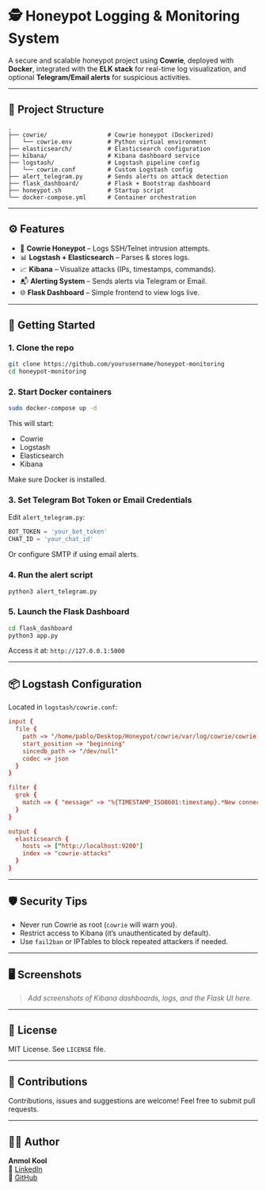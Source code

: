 # 🕵️ Honeypot Logging & Monitoring System

A secure and scalable honeypot project using **Cowrie**, deployed with **Docker**, integrated with the **ELK stack** for real-time log visualization, and optional **Telegram/Email alerts** for suspicious activities.

---

## 🔧 Project Structure

```
.
├── cowrie/                 # Cowrie honeypot (Dockerized)
│   └── cowrie.env          # Python virtual environment
├── elasticsearch/          # Elasticsearch configuration
├── kibana/                 # Kibana dashboard service
├── logstash/               # Logstash pipeline config
│   └── cowrie.conf         # Custom Logstash config
├── alert_telegram.py       # Sends alerts on attack detection
├── flask_dashboard/        # Flask + Bootstrap dashboard
├── honeypot.sh             # Startup script
└── docker-compose.yml      # Container orchestration
```

---

## ⚙️ Features

- 🐍 **Cowrie Honeypot** – Logs SSH/Telnet intrusion attempts.
- 📊 **Logstash + Elasticsearch** – Parses & stores logs.
- 📈 **Kibana** – Visualize attacks (IPs, timestamps, commands).
- 📬 **Alerting System** – Sends alerts via Telegram or Email.
- 🌐 **Flask Dashboard** – Simple frontend to view logs live.

---

## 🚀 Getting Started

### 1. Clone the repo

```bash
git clone https://github.com/yourusername/honeypot-monitoring
cd honeypot-monitoring
```

### 2. Start Docker containers

```bash
sudo docker-compose up -d
```

This will start:
- Cowrie
- Logstash
- Elasticsearch
- Kibana

Make sure Docker is installed.

### 3. Set Telegram Bot Token or Email Credentials

Edit `alert_telegram.py`:

```python
BOT_TOKEN = 'your_bot_token'
CHAT_ID = 'your_chat_id'
```

Or configure SMTP if using email alerts.

### 4. Run the alert script

```bash
python3 alert_telegram.py
```

### 5. Launch the Flask Dashboard

```bash
cd flask_dashboard
python3 app.py
```

Access it at: `http://127.0.0.1:5000`

---

## 📦 Logstash Configuration

Located in `logstash/cowrie.conf`:

```conf
input {
  file {
    path => "/home/pablo/Desktop/Honeypot/cowrie/var/log/cowrie/cowrie.json"
    start_position => "beginning"
    sincedb_path => "/dev/null"
    codec => json
  }
}

filter {
  grok {
    match => { "message" => "%{TIMESTAMP_ISO8601:timestamp}.*New connection.*" }
  }
}

output {
  elasticsearch {
    hosts => ["http://localhost:9200"]
    index => "cowrie-attacks"
  }
}
```

---

## 🛡️ Security Tips

- Never run Cowrie as root (`cowrie` will warn you).
- Restrict access to Kibana (it’s unauthenticated by default).
- Use `fail2ban` or IPTables to block repeated attackers if needed.

---

## 🖥️ Screenshots

> _Add screenshots of Kibana dashboards, logs, and the Flask UI here._

---

## 📜 License

MIT License. See `LICENSE` file.

---

## 🤝 Contributions

Contributions, issues and suggestions are welcome! Feel free to submit pull requests.

---

## 👨‍💻 Author

**Anmol Kool**  
🔗 [LinkedIn](https://www.linkedin.com/in/anmol-kool)  
📁 [GitHub](https://github.com/Recklxz)